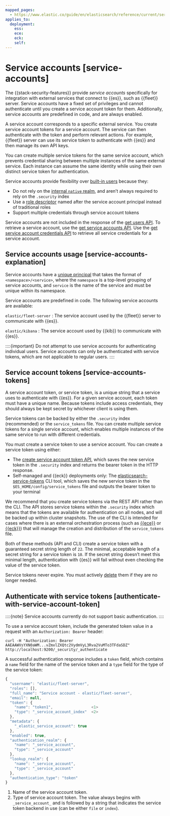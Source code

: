 ```yaml
---
mapped_pages:
  - https://www.elastic.co/guide/en/elasticsearch/reference/current/service-accounts.html
applies_to:
  deployment:
    ess: 
    ece: 
    eck: 
    self: 
---
```


# Service accounts [service-accounts]

The {{stack-security-features}} provide *service accounts* specifically for integration with external services that connect to {{es}}, such as {{fleet}} server. Service accounts have a fixed set of privileges and cannot authenticate until you create a service account token for them. Additionally, service accounts are predefined in code, and are always enabled.

A service account corresponds to a specific external service. You create service account tokens for a service account. The service can then authenticate with the token and perform relevant actions. For example, {{fleet}} server can use its service token to authenticate with {{es}} and then manage its own API keys.

You can create multiple service tokens for the same service account, which prevents credential sharing between multiple instances of the same external service. Each instance can assume the same identity while using their own distinct service token for authentication.

Service accounts provide flexibility over [built-in users](built-in-users.md) because they:

* Do not rely on the [internal `native` realm](native.md), and aren’t always required to rely on the `.security` index
* Use a [role descriptor](https://www.elastic.co/docs/api/doc/elasticsearch/operation/operation-security-create-api-key) named after the service account principal instead of traditional roles
* Support multiple credentials through service account tokens

Service accounts are not included in the response of the [get users API](https://www.elastic.co/docs/api/doc/elasticsearch/operation/operation-security-get-user). To retrieve a service account, use the [get service accounts API](https://www.elastic.co/docs/api/doc/elasticsearch/operation/operation-security-get-service-accounts). Use the [get service account credentials API](https://www.elastic.co/docs/api/doc/elasticsearch/operation/operation-security-get-service-credentials) to retrieve all service credentials for a service account.


## Service accounts usage [service-accounts-explanation] 

Service accounts have a [unique principal](https://www.elastic.co/docs/api/doc/elasticsearch/operation/operation-security-get-service-accounts#security-api-get-service-accounts-path-params) that takes the format of `<namespace>/<service>`, where the `namespace` is a top-level grouping of service accounts, and `service` is the name of the service and must be unique within its namespace.

Service accounts are predefined in code. The following service accounts are available:

`elastic/fleet-server`
:   The service account used by the {{fleet}} server to communicate with {{es}}.

`elastic/kibana`
:   The service account used by {{kib}} to communicate with {{es}}.

::::{important} 
Do not attempt to use service accounts for authenticating individual users. Service accounts can only be authenticated with service tokens, which are not applicable to regular users.
::::



## Service account tokens [service-accounts-tokens] 

A service account token, or service token, is a unique string that a service uses to authenticate with {{es}}. For a given service account, each token must have a unique name. Because tokens include access credentials, they should always be kept secret by whichever client is using them.

Service tokens can be backed by either the `.security` index (recommended) or the `service_tokens` file. You can create multiple service tokens for a single service account, which enables multiple instances of the same service to run with different credentials.

You must create a service token to use a service account. You can create a service token using either:

* The [create service account token API](https://www.elastic.co/docs/api/doc/elasticsearch/operation/operation-security-create-service-token), which saves the new service token in the `.security` index and returns the bearer token in the HTTP response.
* Self-managed and {{eck}} deployments only: The [elasticsearch-service-tokens](asciidocalypse://docs/elasticsearch/docs/reference/elasticsearch/command-line-tools/service-tokens-command.md) CLI tool, which saves the new service token in the `$ES_HOME/config/service_tokens` file and outputs the bearer token to your terminal

We recommend that you create service tokens via the REST API rather than the CLI. The API stores service tokens within the `.security` index which means that the tokens are available for authentication on all nodes, and will be backed up within cluster snapshots. The use of the CLI is intended for cases where there is an external orchestration process (such as [{{ece}}](https://www.elastic.co/guide/en/cloud-enterprise/current) or [{{eck}}](https://www.elastic.co/guide/en/cloud-on-k8s/current)) that will manage the creation and distribution of the `service_tokens` file.

Both of these methods (API and CLI) create a service token with a guaranteed secret string length of `22`. The minimal, acceptable length of a secret string for a service token is `10`. If the secret string doesn’t meet this minimal length, authentication with {{es}} will fail without even checking the value of the service token.

Service tokens never expire. You must actively [delete](https://www.elastic.co/docs/api/doc/elasticsearch/operation/operation-security-delete-service-token) them if they are no longer needed.


## Authenticate with service tokens [authenticate-with-service-account-token] 

::::{note} 
Service accounts currently do not support basic authentication.
::::


To use a service account token, include the generated token value in a request with an `Authorization: Bearer` header:

```shell
curl -H "Authorization: Bearer AAEAAWVsYXN0aWM...vZmxlZXQtc2VydmVyL3Rva2VuMTo3TFdaSDZ" http://localhost:9200/_security/_authenticate
```

A successful authentication response includes a `token` field, which contains a `name` field for the name of the service token and a `type` field for the type of the service token:

```js
{
  "username": "elastic/fleet-server",
  "roles": [],
  "full_name": "Service account - elastic/fleet-server",
  "email": null,
  "token": {
    "name": "token1",                 <1>
    "type": "_service_account_index"  <2>
  },
  "metadata": {
    "_elastic_service_account": true
  },
  "enabled": true,
  "authentication_realm": {
    "name": "_service_account",
    "type": "_service_account"
  },
  "lookup_realm": {
    "name": "_service_account",
    "type": "_service_account"
  },
  "authentication_type": "token"
}
```

1. Name of the service account token.
2. Type of service account token. The value always begins with `_service_account_` and is followed by a string that indicates the service token backend in use (can be either `file` or `index`).


